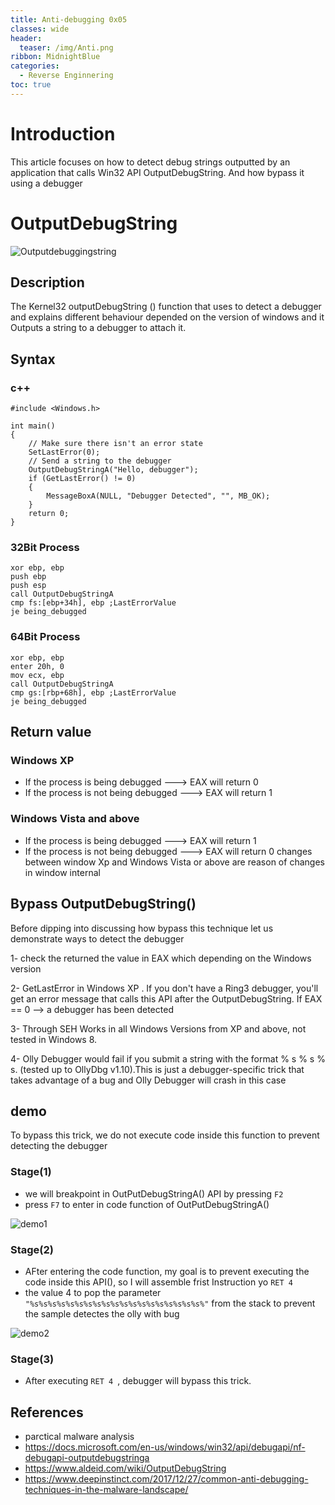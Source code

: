 ```yaml
---
title: Anti-debugging 0x05
classes: wide
header:
  teaser: /img/Anti.png
ribbon: MidnightBlue
categories:
  - Reverse Enginnering 
toc: true
---
```

# Introduction 

This article focuses on how to detect debug strings outputted by an application that calls Win32 API OutputDebugString.
And how bypass it using a debugger

<!-- more -->
#  OutputDebugString
![Outputdebuggingstring](https://user-images.githubusercontent.com/74544712/115109147-5f5ec080-9f74-11eb-86c2-280a0d115376.PNG)
## Description 
The Kernel32 outputDebugString () function that uses to detect a debugger and explains different behaviour depended on the version of windows and it
Outputs a string to a debugger to attach it.
## Syntax
### c++
```
#include <Windows.h>

int main()
{
	// Make sure there isn't an error state
	SetLastError(0);
	// Send a string to the debugger
	OutputDebugStringA("Hello, debugger");
	if (GetLastError() != 0)
	{
		MessageBoxA(NULL, "Debugger Detected", "", MB_OK);
	}
	return 0;
}
```
### 32Bit Process
```
xor ebp, ebp
push ebp
push esp
call OutputDebugStringA
cmp fs:[ebp+34h], ebp ;LastErrorValue
je being_debugged
```
### 64Bit Process
```
xor ebp, ebp
enter 20h, 0
mov ecx, ebp
call OutputDebugStringA
cmp gs:[rbp+68h], ebp ;LastErrorValue
je being_debugged
```
## Return value

### Windows XP
* If the process is being debugged     ---> EAX will return 0 
* If the process is not being debugged ---> EAX will return 1 

### Windows Vista and above
* If the process is being debugged     ---> EAX will return 1
* If the process is not being debugged ---> EAX will return 0
changes between window Xp and Windows Vista or above are reason of changes in window internal

## Bypass OutputDebugString()
Before dipping into discussing how bypass this technique let us demonstrate ways to detect the debugger

1- check the returned the value in EAX which depending on the Windows version

 
2- GetLastError in Windows XP . If you don't have a Ring3 debugger, you'll get an error message that calls this API after the OutputDebugString. If EAX == 0 --> a debugger has been detected

 
3- Through SEH Works in all Windows Versions from XP and above, not tested in Windows 8.


4- Olly Debugger would fail if you submit a string with the format % s % s % s. (tested up to OllyDbg v1.10).This is just a debugger-specific trick that takes advantage of a bug
and Olly Debugger will crash in this case 

## demo
To bypass this trick, we do not execute code inside this function to prevent detecting the debugger 

### Stage(1)

* we will breakpoint in OutPutDebugStringA() API by pressing ```F2```
* press ```F7``` to enter in code function of OutPutDebugStringA()

![demo1](https://user-images.githubusercontent.com/74544712/115112785-75c24780-9f87-11eb-8738-5b655f7ecc8f.PNG)

### Stage(2)

* AFter entering the code function, my goal is to prevent executing the code inside this API(), so I will assemble frist Instruction yo ``` RET 4 ```
* the value 4 to pop the parameter ``` "%s%s%s%s%s%s%s%s%s%s%s%s%s%s%s%s%s%s%s%" ``` from the stack to prevent the sample detectes the olly with bug 

![demo2](https://user-images.githubusercontent.com/74544712/115112965-29c3d280-9f88-11eb-852e-4e7b27e878cb.PNG)

### Stage(3)

* After executing ```RET 4 ```,  debugger will bypass this trick.

## References 
* parctical malware analysis 
* https://docs.microsoft.com/en-us/windows/win32/api/debugapi/nf-debugapi-outputdebugstringa
* https://www.aldeid.com/wiki/OutputDebugString
* https://www.deepinstinct.com/2017/12/27/common-anti-debugging-techniques-in-the-malware-landscape/

 


